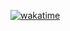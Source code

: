 [![wakatime](https://wakatime.com/badge/gitlab/jzdoot/ia.svg)](https://wakatime.com/badge/gitlab/jzdoot/ia)
